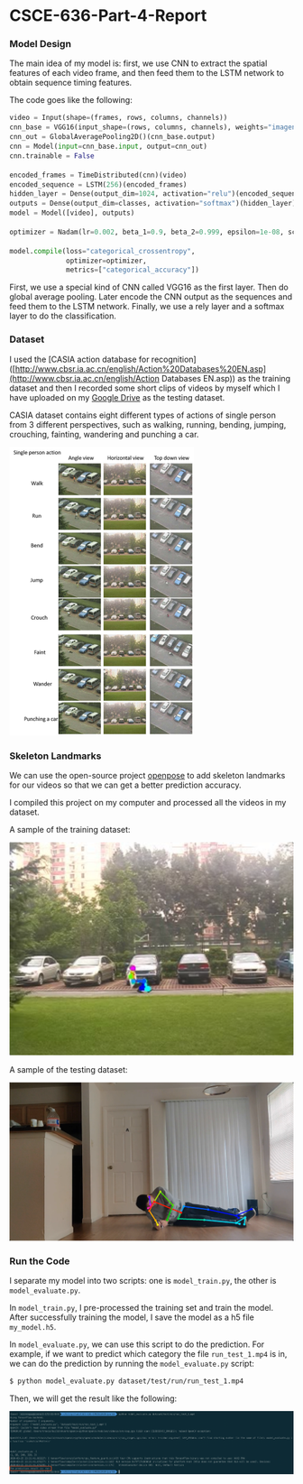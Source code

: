 # CSCE-636-Part-4-Report

### Model Design

The main idea of my model is: first, we use CNN to extract the  spatial features of each video frame, and then feed them to the LSTM network to obtain sequence timing features. 



The code goes like the following:

```python
video = Input(shape=(frames, rows, columns, channels))
cnn_base = VGG16(input_shape=(rows, columns, channels), weights="imagenet", include_top=False)
cnn_out = GlobalAveragePooling2D()(cnn_base.output)
cnn = Model(input=cnn_base.input, output=cnn_out)
cnn.trainable = False

encoded_frames = TimeDistributed(cnn)(video)
encoded_sequence = LSTM(256)(encoded_frames)
hidden_layer = Dense(output_dim=1024, activation="relu")(encoded_sequence)
outputs = Dense(output_dim=classes, activation="softmax")(hidden_layer)
model = Model([video], outputs)

optimizer = Nadam(lr=0.002, beta_1=0.9, beta_2=0.999, epsilon=1e-08, schedule_decay=0.004)

model.compile(loss="categorical_crossentropy",
              optimizer=optimizer,
              metrics=["categorical_accuracy"]) 
```

First, we use a special kind of CNN called VGG16 as the first layer. Then do global average pooling. Later encode the CNN output as the sequences and feed them to the LSTM network. Finally, we use a rely layer and a softmax layer to do the classification.



### Dataset

I used the [CASIA action database for recognition]([http://www.cbsr.ia.ac.cn/english/Action%20Databases%20EN.asp](http://www.cbsr.ia.ac.cn/english/Action Databases EN.asp)) as the training dataset and then I recorded some short clips of videos by myself which I have uploaded on my [Google Drive](https://drive.google.com/drive/folders/1uKkHqvemRo8D1EMF4H_iPHl0Hnjo3jYA?usp=sharing) as the testing dataset.



CASIA dataset contains eight different types of actions of single person from 3 different perspectives, such as walking, running, bending, jumping, crouching, fainting, wandering and punching a car.

<img src="pics/CASIA_action_database_single.jpg" alt="img" style="zoom:50%;" />



### Skeleton Landmarks

 We can use the open-source project [openpose](https://github.com/CMU-Perceptual-Computing-Lab/openpose) to add skeleton landmarks for our videos so that we can get a better prediction accuracy.

I compiled this project on my computer and processed all the videos in my dataset.



A sample of the training dataset:

![image-20200326000623756](pics/image-20200326000623756.png)



A sample of the testing dataset:

![image-20200326000726299](pics/image-20200326000726299.png)



### Run the Code

I separate my model into two scripts: one is `model_train.py`, the other is `model_evaluate.py`.

In `model_train.py`, I pre-processed the training set and train the model. After successfully training the model, I save the model as a h5 file `my_model.h5`.

In  `model_evaluate.py`, we can use this script to do the prediction. For example, if we want to predict which category the file `run_test_1.mp4` is in, we can do the prediction by running the  `model_evaluate.py` script:

```bash
$ python model_evaluate.py dataset/test/run/run_test_1.mp4
```



Then, we will get the result like the following:

![image-20200326004634509](pics/image-20200326004634509.png)